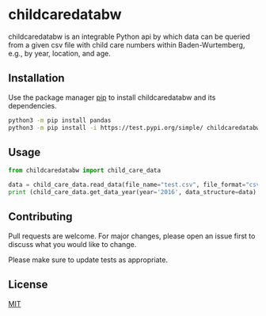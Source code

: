 # childcaredatabw
childcaredatabw is an integrable Python api by which data can be queried from a given csv file 
with child care numbers within Baden-Wurtemberg, e.g., by year, location, and age.

## Installation

Use the package manager [pip](https://pip.pypa.io/en/stable/) to install childcaredatabw and its dependencies.

```bash
python3 -m pip install pandas
python3 -m pip install -i https://test.pypi.org/simple/ childcaredatabw==0.0.5
```

## Usage

```python
from childcaredatabw import child_care_data

data = child_care_data.read_data(file_name="test.csv", file_format="csv") # returns dictionary of data for file_format csv
print (child_care_data.get_data_year(year='2016', data_structure=data) # returns dictionary of data within a given year
```

## Contributing
Pull requests are welcome. For major changes, please open an issue first to discuss what you would like to change.

Please make sure to update tests as appropriate.

## License
[MIT](https://choosealicense.com/licenses/mit/)